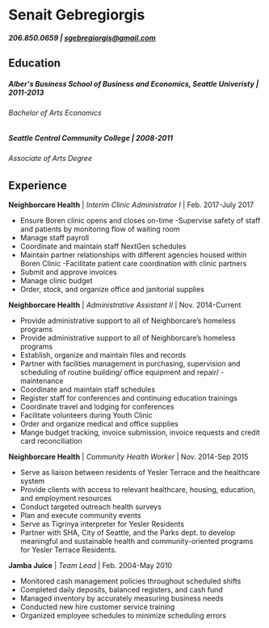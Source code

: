 # Senait Gebregiorgis 
##### 206.850.0659 | [sgebregiorgis@gmail.com](sgebregiorgis@gmail.com)
## Education
##### Alber's Business School of Business and Economics, Seattle Univeristy | 2011-2013

###### *Bachelor of Arts Economics*

##### Seattle Central Community College | 2008-2011

###### *Associate of Arts Degree*

## Experience
**Neighborcare Health** | _Interim Clinic Administrator I_ | Feb. 2017-July 2017
-	Ensure Boren clinic opens and closes on-time 
-Supervise safety of staff and patients by monitoring flow of waiting room
- Manage staff payroll
-	Coordinate and maintain staff NextGen schedules
-	Maintain partner relationships with different agencies housed within Boren Clinic
-Facilitate patient care coordination with clinic partners
-	Submit and approve invoices
-	Manage clinic budget
-	Order, stock, and organize office and janitorial supplies

**Neighborcare Health** | _Administrative Assistant II_ | Nov. 2014-Current 

- Provide administrative support to all of Neighborcare’s homeless programs
- Provide administrative support to all of Neighborcare’s homeless programs
- Establish, organize and maintain files and records
- Partner with facilities management in purchasing, supervision and scheduling of routine building/ office equipment and repair/ -maintenance
- Coordinate and maintain staff schedules 
- Register staff for conferences and continuing education trainings
- Coordinate travel and lodging for conferences
- Facilitate volunteers during Youth Clinic
- Order and organize medical and office supplies
- Mange budget tracking, invoice submission, invoice requests and credit card reconciliation


**Neighborcare Health** | _Community Health Worker_ | Nov. 2014-Sep 2015 
- Serve as liaison between residents of Yesler Terrace and the healthcare system
-	Provide clients with access to relevant healthcare, housing, education, and employment resources
-	Conduct targeted outreach health surveys
-	Plan and execute community events
-	Serve as Tigrinya interpreter for Yesler Residents
-	Partner with SHA, City of Seattle, and the Parks dept. to develop meaningful and sustainable health and community-oriented programs for Yesler Terrace Residents. 

**Jamba Juice** | _Team Lead_ | Feb. 2004-May 2010
-	Monitored cash management policies throughout scheduled shifts
-	Completed daily deposits, balanced registers, and cash fund
-	Managed inventory by accurately measuring business needs
-	Conducted new hire customer service training 
-	Organized employee schedules to minimize scheduling errors 
